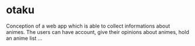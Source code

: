 # otaku
Conception of a web app which is able to collect informations about animes. The users can have account, give their opinions about animes, hold an anime list ...
